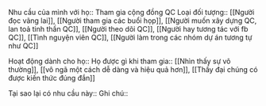 Nhu cầu của mình với họ:: Tham gia cộng đồng QC
Loại đối tượng:: [[Người đọc vãng lai]], [[Người tham gia các buổi họp]], [[Người muốn xây dựng QC, lan toả tinh thần QC]], [[Người theo dõi QC]], [[Người hay tương tác với fb QC]], [[Tình nguyện viên QC]], [[Người làm trong các nhóm dự án tương tự như QC]]

Hoạt động dành cho họ:: 
Họ được gì khi tham gia:: [[Nhìn thấy sự vô thường]], [[vô ngã một cách dễ dàng và hiệu quả hơn]], [[Thấy đại chúng có được kiến thức đúng đắn]]

Tại sao lại có nhu cầu này:: 
Ghi chú:: 
